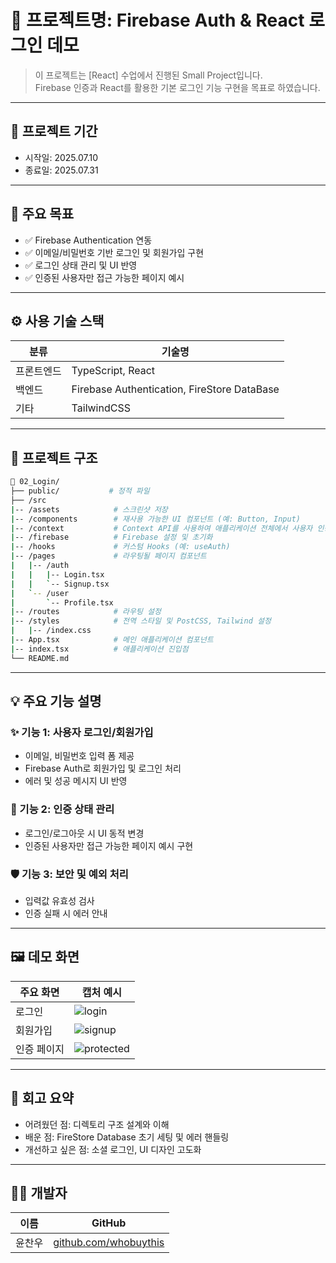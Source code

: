 # 📌 프로젝트명: Firebase Auth & React 로그인 데모

> 이 프로젝트는 [React] 수업에서 진행된 Small Project입니다.  
> Firebase 인증과 React를 활용한 기본 로그인 기능 구현을 목표로 하였습니다.

---

## 📆 프로젝트 기간

- 시작일: 2025.07.10
- 종료일: 2025.07.31

---

## 🎯 주요 목표

- ✅ Firebase Authentication 연동
- ✅ 이메일/비밀번호 기반 로그인 및 회원가입 구현
- ✅ 로그인 상태 관리 및 UI 반영
- ✅ 인증된 사용자만 접근 가능한 페이지 예시

---

## ⚙️ 사용 기술 스택

| 분류       | 기술명                                      |
| ---------- | ------------------------------------------- |
| 프론트엔드 | TypeScript, React                           |
| 백엔드     | Firebase Authentication, FireStore DataBase |
| 기타       | TailwindCSS                                 |

---

## 🧱 프로젝트 구조

```bash
📁 02_Login/
├── public/           # 정적 파일
├── /src
|-- /assets            # 스크린샷 저장
|-- /components        # 재사용 가능한 UI 컴포넌트 (예: Button, Input)
|-- /context           # Context API를 사용하여 애플리케이션 전체에서 사용자 인증 상태를 쉽게 공유하고 관리
|-- /firebase          # Firebase 설정 및 초기화
|-- /hooks             # 커스텀 Hooks (예: useAuth)
|-- /pages             # 라우팅될 페이지 컴포넌트
|   |-- /auth
|   |   |-- Login.tsx
|   |   `-- Signup.tsx
|   `-- /user
|       `-- Profile.tsx
|-- /routes            # 라우팅 설정
|-- /styles            # 전역 스타일 및 PostCSS, Tailwind 설정
|   |-- /index.css
|-- App.tsx            # 메인 애플리케이션 컴포넌트
|-- index.tsx          # 애플리케이션 진입점
└── README.md
```

---

## 💡 주요 기능 설명

### ✨ 기능 1: 사용자 로그인/회원가입

- 이메일, 비밀번호 입력 폼 제공
- Firebase Auth로 회원가입 및 로그인 처리
- 에러 및 성공 메시지 UI 반영

### 🔐 기능 2: 인증 상태 관리

- 로그인/로그아웃 시 UI 동적 변경
- 인증된 사용자만 접근 가능한 페이지 예시 구현

### 🛡️ 기능 3: 보안 및 예외 처리

- 입력값 유효성 검사
- 인증 실패 시 에러 안내

---

## 🖼️ 데모 화면

| 주요 화면   | 캡처 예시                            |
| ----------- | ------------------------------------ |
| 로그인      | ![login](./assets/login.png)         |
| 회원가입    | ![signup](./assets/signup.png)       |
| 인증 페이지 | ![protected](./assets/protected.png) |

---

## 🧠 회고 요약

- 어려웠던 점: 디렉토리 구조 설계와 이해
- 배운 점: FireStore Database 초기 세팅 및 에러 핸들링
- 개선하고 싶은 점: 소셜 로그인, UI 디자인 고도화

---

## 🙋‍♀️ 개발자

| 이름   | GitHub                                                 |
| ------ | ------------------------------------------------------ |
| 윤찬우 | [github.com/whobuythis](https://github.com/whobuythis) |
